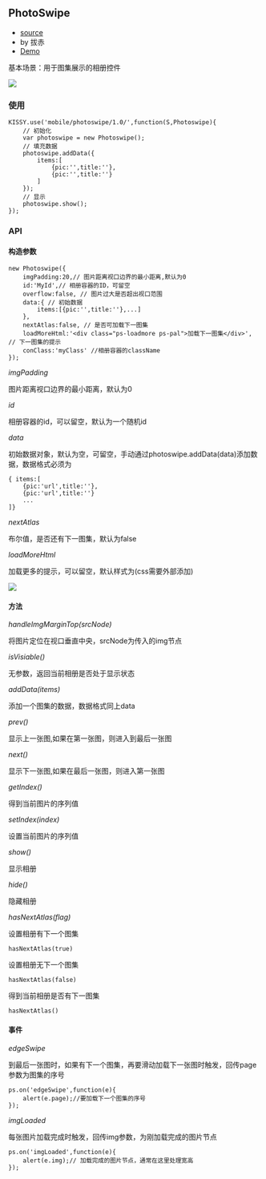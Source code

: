 
## PhotoSwipe

- [source](https://github.com/jayli/photoswipe)
- by 拔赤
- [Demo](http://mobile.kissyui.com/direct.php?type=demo&name=photoswipe)

基本场景：用于图集展示的相册控件

![](http://img04.taobaocdn.com/tps/i4/T1mSm1XzBdXXaE3eMM-440-660.jpg)

### 使用

	KISSY.use('mobile/photoswipe/1.0/',function(S,Photoswipe){
		// 初始化
		var photoswipe = new Photoswipe();
		// 填充数据
		photoswipe.addData({
			items:[
				{pic:'',title:''},
				{pic:'',title:''}
			]
		});
		// 显示
		photoswipe.show();
	});

### API

#### 构造参数

	new Photoswipe({
		imgPadding:20,// 图片距离视口边界的最小距离,默认为0
		id:'MyId',// 相册容器的ID，可留空
		overflow:false, // 图片过大是否超出视口范围
		data:{ // 初始数据
			items:[{pic:'',title:''},...]
		},
		nextAtlas:false, // 是否可加载下一图集
		loadMoreHtml:'<div class="ps-loadmore ps-pal">加载下一图集</div>', // 下一图集的提示
		conClass:'myClass' //相册容器的className
	});

*imgPadding*

图片距离视口边界的最小距离，默认为0

*id*

相册容器的id，可以留空，默认为一个随机id

*data*

初始数据对象，默认为空，可留空，手动通过photoswipe.addData(data)添加数据，数据格式必须为

	{ items:[
		{pic:'url',title:''},
		{pic:'url',title:''}
		...
	]}

*nextAtlas*

布尔值，是否还有下一图集，默认为false

*loadMoreHtml*

加载更多的提示，可以留空，默认样式为(css需要外部添加)

![](http://img03.taobaocdn.com/tps/i3/T1Xo52XvxcXXaE3eMM-440-660.jpg)

#### 方法

*handleImgMarginTop(srcNode)*

将图片定位在视口垂直中央，srcNode为传入的img节点

*isVisiable()*

无参数，返回当前相册是否处于显示状态

*addData(items)*

添加一个图集的数据，数据格式同上data

*prev()*

显示上一张图,如果在第一张图，则进入到最后一张图

*next()*

显示下一张图,如果在最后一张图，则进入第一张图

*getIndex()*

得到当前图片的序列值

*setIndex(index)*

设置当前图片的序列值

*show()*

显示相册

*hide()*

隐藏相册

*hasNextAtlas(flag)*

设置相册有下一个图集
	
	hasNextAtlas(true)

设置相册无下一个图集

	hasNextAtlas(false)

得到当前相册是否有下一图集

	hasNextAtlas()


#### 事件

*edgeSwipe*

到最后一张图时，如果有下一个图集，再要滑动加载下一张图时触发，回传page参数为图集的序号

	ps.on('edgeSwipe',function(e){
		alert(e.page);//要加载下一个图集的序号	
	});

*imgLoaded*

每张图片加载完成时触发，回传img参数，为刚加载完成的图片节点

	ps.on('imgLoaded',function(e){
		alert(e.img);//	加载完成的图片节点，通常在这里处理宽高
	});
	

